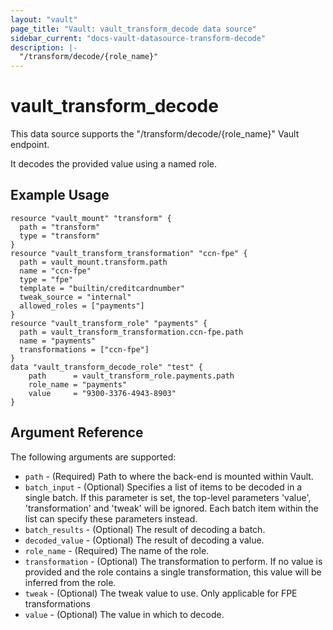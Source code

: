 ```yaml
---
layout: "vault"
page_title: "Vault: vault_transform_decode data source"
sidebar_current: "docs-vault-datasource-transform-decode"
description: |-
  "/transform/decode/{role_name}"
---
```


# vault\_transform\_decode

This data source supports the "/transform/decode/{role_name}" Vault endpoint.

It decodes the provided value using a named role.

## Example Usage

```hcl
resource "vault_mount" "transform" {
  path = "transform"
  type = "transform"
}
resource "vault_transform_transformation" "ccn-fpe" {
  path = vault_mount.transform.path
  name = "ccn-fpe"
  type = "fpe"
  template = "builtin/creditcardnumber"
  tweak_source = "internal"
  allowed_roles = ["payments"]
}
resource "vault_transform_role" "payments" {
  path = vault_transform_transformation.ccn-fpe.path
  name = "payments"
  transformations = ["ccn-fpe"]
}
data "vault_transform_decode_role" "test" {
    path      = vault_transform_role.payments.path
    role_name = "payments"
    value     = "9300-3376-4943-8903"
}
```

## Argument Reference

The following arguments are supported:

* `path` - (Required) Path to where the back-end is mounted within Vault.
* `batch_input` - (Optional) Specifies a list of items to be decoded in a single batch. If this parameter is set, the top-level parameters 'value', 'transformation' and 'tweak' will be ignored. Each batch item within the list can specify these parameters instead.
* `batch_results` - (Optional) The result of decoding a batch.
* `decoded_value` - (Optional) The result of decoding a value.
* `role_name` - (Required) The name of the role.
* `transformation` - (Optional) The transformation to perform. If no value is provided and the role contains a single transformation, this value will be inferred from the role.
* `tweak` - (Optional) The tweak value to use. Only applicable for FPE transformations
* `value` - (Optional) The value in which to decode.
